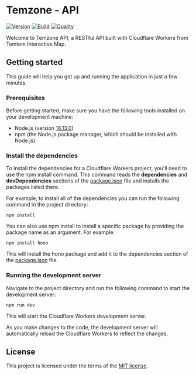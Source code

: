 # Temzone - API

[![Version](https://img.shields.io/github/package-json/v/Temtem-Interactive-Map/Temzone-API)](https://github.com/Temtem-Interactive-Map/Temzone-API)
[![Build](https://img.shields.io/github/actions/workflow/status/Temtem-Interactive-Map/Temzone-API/main.yml?branch=main)](https://github.com/Temtem-Interactive-Map/Temzone-API/actions/workflows/main.yml)
[![Quality](https://img.shields.io/codefactor/grade/github/Temtem-Interactive-Map/Temzone-API)](https://www.codefactor.io/repository/github/temtem-interactive-map/temzone-api)

Welcome to Temzone API, a RESTful API built with Cloudflare Workers from Temtem Interactive Map.

## Getting started

This guide will help you get up and running the application in just a few minutes.

### Prerequisites

Before getting started, make sure you have the following tools installed on your development machine:

- Node.js (version [18.13.0](https://nodejs.org/es/download))
- npm (the Node.js package manager, which should be installed with Node.js)

### Install the dependencies

To install the dependencies for a Cloudflare Workers project, you'll need to use the npm install command. This command reads the **dependencies** and **devDependencies** sections of the [package.json](https://github.com/Temtem-Interactive-Map/Temzone-API/blob/main/package.json) file and installs the packages listed there.

For example, to install all of the dependencies you can run the following command in the project directory:

```
npm install
```

You can also use npm install to install a specific package by providing the package name as an argument. For example:

```
npm install hono
```

This will install the hono package and add it to the dependencies section of the [package.json](https://github.com/Temtem-Interactive-Map/Temzone-API/blob/main/package.json) file.

### Running the development server

Navigate to the project directory and run the following command to start the development server:

```
npm run dev
```

This will start the Cloudflare Workers development server.

As you make changes to the code, the development server will automatically reload the Cloudflare Workers to reflect the changes.

## License

This project is licensed under the terms of the [MIT license](https://github.com/Temtem-Interactive-Map/Temzone-API/blob/main/LICENSE).
